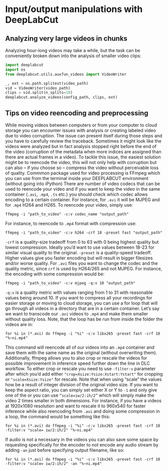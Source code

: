 # Input/output manipulations with DeepLabCut

## Analyzing very large videos in chunks
Analyzing hour-long videos may take a while, but the task can be
conveniently broken down into the analysis of smaller video clips:

```python
import deeplabcut
import os
from deeplabcut.utils.auxfun_videos import VideoWriter

_, ext = os.path.splitext(video_path)
vid = VideoWriter(video_path)
clips = vid.split(n_splits=10)
deeplabcut.analyze_videos(config_path, clips, ext)
```

## Tips on video reencoding and preprocessing 

While moving videos between computers or from your computer to cloud storage you can encounter issues with analysis or creating labeled video due to video corruption. 
The issue can present itself during those steps and you have to carefully review the traceback. Sometimes it might look like the videos were analyzed but in fact analysis stopped right before the end of the video (corruption of the metadata when more indices are assigned than there are actual frames in a video). 
To tackle this issue, the easiest solution might be to reencode the video, this will not only help with corruption but can also – if you choose so – compress the video without perceivable loss of quality. Commmon package used for video processing is FFmpeg which you can use from the terminal inside your DEEPLABCUT environment (without going into iPython)
There are number of video codecs that can be used to reencode your video and if you want to keep the video in the same container (`.avi`, `.mp4`, `.ts` etc.) you should check which codec allows encoding to a certain container. For instance, for `.avi` it will be MJPEG and for `.mp4` H264 and H265. 
To reencode your video, simply use:
```
ffmpeg -i "path_to_video" -c:v codec_name "output_path"
```
For instance, to reencode to `.mp4` format with compression use:
```
ffmpeg -i "path_to_video" -c:v h264 -crf 18 -preset fast "output_path"
```
`-crf` is a quality-size tradeoff from 0 to 63 with 0 being highest quality but lowest compression. Ideally you’d want to use values between 18-23 for similar visual quality to the original.
`-preset` is a quality-speed tradeoff. Higher values give you faster encoding but will result in bigger filesizes and/or worse quality.
For `.avi` files you want to change the codec and the quality metric, since `crf` is used by H264/265 and not MJPEG. For instance, the encoding with some compression would be:
```
ffmpeg -i "path_to_video" -c:v mjpeg -q:v 10 "output_path"
```
`-q:v` is a quality metric with values ranging from 1 to 31 with reasonable values being around 10. 
If you want to compress all your recordings for easier storage or moving to cloud storage, you can use a for loop that will go through all videos in a directory that are in a certain container. Let’s say we want to transcode our `.avi` videos to `.mp4` and make them smaller without quality loss. Note, that the loop has be run from inside the folder the videos are in:
```
for %i in (*.avi) do ffmpeg -i "%i" -c:v libx265 -preset fast -crf 18 "%~ni.mp4" 
```
This command will reencode all of our videos into an `.mp4` container and save them with the same name as the original (without overwriting them).
Additionally, ffmpeg allows you to also crop or rescale the videos for possible improvement in inference speed further down the line in DLC workflow. To either crop or rescale you need to use 
`-filter:v` parameter after which you’d add either `"crop=Xsize:Ysize:Xstart:Ystart"` for cropping or 
`"scale=Xsize:Ysize"` for rescale. Note that when using “scale” the values how be a result of integer division of the original video size. If you want to keep the aspect ratio, you can simply set either X or Y to `-1` and only give one of the  or you can use `“scale=iw/2:ih/2”` which will simply make the video 2 times smaller in both dimensions. For instance, if you have a videos at 1920x1080 resolution and want to rescale it to 960x540 for faster inference while also reencoding from `.avi` and doing some compression in a loop, the command would be something like this:
```
for %i in (*.avi) do ffmpeg -i "%i" -c:v libx265 -preset fast -crf 18 -filter:v "scale= iw/2:ih/2" "%~ni.mp4"
```
If audio is not a necessary in the videos you can also save some space by requesting specifically for the encoder to not encode any audio stream by adding `-an` just before specifying output filename, like so:
```
for %i in (*.avi) do ffmpeg -i "%i" -c:v libx265 -preset fast -crf 18 -filter:v "scale= iw/2:ih/2" -an "%~ni.mp4"
```
